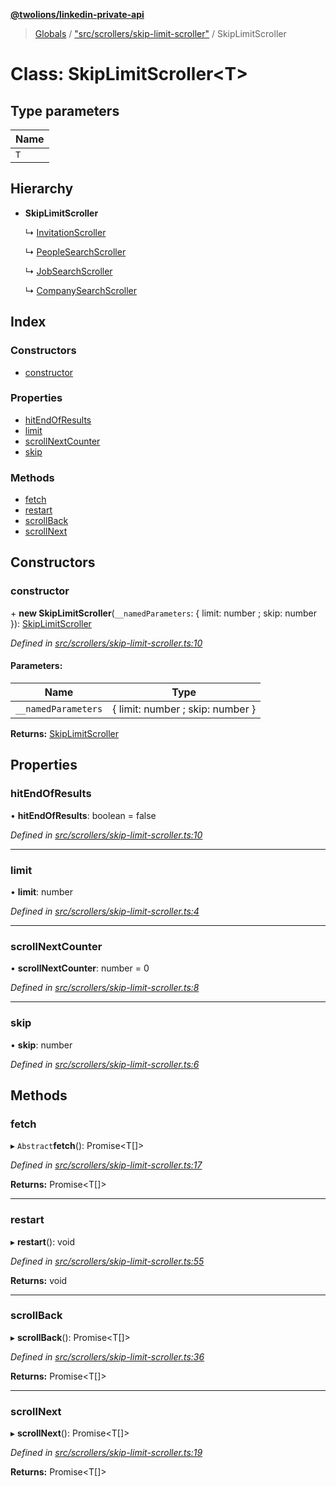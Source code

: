 **[@twolions/linkedin-private-api](../README.md)**

> [Globals](../globals.md) / ["src/scrollers/skip-limit-scroller"](../modules/_src_scrollers_skip_limit_scroller_.md) / SkipLimitScroller

# Class: SkipLimitScroller<T\>

## Type parameters

Name |
------ |
`T` |

## Hierarchy

* **SkipLimitScroller**

  ↳ [InvitationScroller](_src_scrollers_invitation_scroller_.invitationscroller.md)

  ↳ [PeopleSearchScroller](_src_scrollers_people_search_scroller_.peoplesearchscroller.md)

  ↳ [JobSearchScroller](_src_scrollers_job_search_scroller_.jobsearchscroller.md)

  ↳ [CompanySearchScroller](_src_scrollers_company_search_scroller_.companysearchscroller.md)

## Index

### Constructors

* [constructor](_src_scrollers_skip_limit_scroller_.skiplimitscroller.md#constructor)

### Properties

* [hitEndOfResults](_src_scrollers_skip_limit_scroller_.skiplimitscroller.md#hitendofresults)
* [limit](_src_scrollers_skip_limit_scroller_.skiplimitscroller.md#limit)
* [scrollNextCounter](_src_scrollers_skip_limit_scroller_.skiplimitscroller.md#scrollnextcounter)
* [skip](_src_scrollers_skip_limit_scroller_.skiplimitscroller.md#skip)

### Methods

* [fetch](_src_scrollers_skip_limit_scroller_.skiplimitscroller.md#fetch)
* [restart](_src_scrollers_skip_limit_scroller_.skiplimitscroller.md#restart)
* [scrollBack](_src_scrollers_skip_limit_scroller_.skiplimitscroller.md#scrollback)
* [scrollNext](_src_scrollers_skip_limit_scroller_.skiplimitscroller.md#scrollnext)

## Constructors

### constructor

\+ **new SkipLimitScroller**(`__namedParameters`: { limit: number ; skip: number  }): [SkipLimitScroller](_src_scrollers_skip_limit_scroller_.skiplimitscroller.md)

*Defined in [src/scrollers/skip-limit-scroller.ts:10](https://github.com/twolionsco/linkedin-private-api/blob/6efeb13/src/scrollers/skip-limit-scroller.ts#L10)*

#### Parameters:

Name | Type |
------ | ------ |
`__namedParameters` | { limit: number ; skip: number  } |

**Returns:** [SkipLimitScroller](_src_scrollers_skip_limit_scroller_.skiplimitscroller.md)

## Properties

### hitEndOfResults

•  **hitEndOfResults**: boolean = false

*Defined in [src/scrollers/skip-limit-scroller.ts:10](https://github.com/twolionsco/linkedin-private-api/blob/6efeb13/src/scrollers/skip-limit-scroller.ts#L10)*

___

### limit

•  **limit**: number

*Defined in [src/scrollers/skip-limit-scroller.ts:4](https://github.com/twolionsco/linkedin-private-api/blob/6efeb13/src/scrollers/skip-limit-scroller.ts#L4)*

___

### scrollNextCounter

•  **scrollNextCounter**: number = 0

*Defined in [src/scrollers/skip-limit-scroller.ts:8](https://github.com/twolionsco/linkedin-private-api/blob/6efeb13/src/scrollers/skip-limit-scroller.ts#L8)*

___

### skip

•  **skip**: number

*Defined in [src/scrollers/skip-limit-scroller.ts:6](https://github.com/twolionsco/linkedin-private-api/blob/6efeb13/src/scrollers/skip-limit-scroller.ts#L6)*

## Methods

### fetch

▸ `Abstract`**fetch**(): Promise<T[]\>

*Defined in [src/scrollers/skip-limit-scroller.ts:17](https://github.com/twolionsco/linkedin-private-api/blob/6efeb13/src/scrollers/skip-limit-scroller.ts#L17)*

**Returns:** Promise<T[]\>

___

### restart

▸ **restart**(): void

*Defined in [src/scrollers/skip-limit-scroller.ts:55](https://github.com/twolionsco/linkedin-private-api/blob/6efeb13/src/scrollers/skip-limit-scroller.ts#L55)*

**Returns:** void

___

### scrollBack

▸ **scrollBack**(): Promise<T[]\>

*Defined in [src/scrollers/skip-limit-scroller.ts:36](https://github.com/twolionsco/linkedin-private-api/blob/6efeb13/src/scrollers/skip-limit-scroller.ts#L36)*

**Returns:** Promise<T[]\>

___

### scrollNext

▸ **scrollNext**(): Promise<T[]\>

*Defined in [src/scrollers/skip-limit-scroller.ts:19](https://github.com/twolionsco/linkedin-private-api/blob/6efeb13/src/scrollers/skip-limit-scroller.ts#L19)*

**Returns:** Promise<T[]\>
